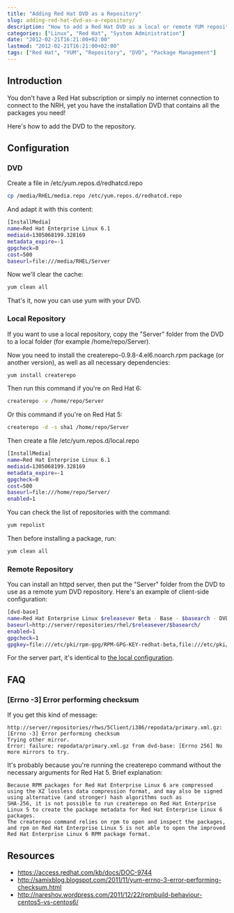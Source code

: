 ```yaml
---
title: "Adding Red Hat DVD as a Repository"
slug: adding-red-hat-dvd-as-a-repository/
description: "How to add a Red Hat DVD as a local or remote YUM repository for installing packages without internet access or subscription."
categories: ["Linux", "Red Hat", "System Administration"]
date: "2012-02-21T16:21:00+02:00"
lastmod: "2012-02-21T16:21:00+02:00"
tags: ["Red Hat", "YUM", "Repository", "DVD", "Package Management"]
---
```


## Introduction

You don't have a Red Hat subscription or simply no internet connection to connect to the NRH, yet you have the installation DVD that contains all the packages you need!

Here's how to add the DVD to the repository.

## Configuration

### DVD

Create a file in /etc/yum.repos.d/redhatcd.repo

```bash
cp /media/RHEL/media.repo /etc/yum.repos.d/redhatcd.repo
```

And adapt it with this content:

```bash
[InstallMedia]
name=Red Hat Enterprise Linux 6.1
mediaid=1305068199.328169
metadata_expire=-1
gpgcheck=0
cost=500
baseurl=file:///media/RHEL/Server
```

Now we'll clear the cache:

```bash
yum clean all
```

That's it, now you can use yum with your DVD.

### Local Repository

If you want to use a local repository, copy the "Server" folder from the DVD to a local folder (for example /home/repo/Server).

Now you need to install the createrepo-0.9.8-4.el6.noarch.rpm package (or another version), as well as all necessary dependencies:

```bash
yum install createrepo
```

Then run this command if you're on Red Hat 6:

```bash
createrepo -v /home/repo/Server
```

Or this command if you're on Red Hat 5:

```bash
createrepo -d -s sha1 /home/repo/Server
```

Then create a file /etc/yum.repos.d/local.repo

```bash
[InstallMedia]
name=Red Hat Enterprise Linux 6.1
mediaid=1305068199.328169
metadata_expire=-1
gpgcheck=0
cost=500
baseurl=file:///home/repo/Server/
enabled=1
```

You can check the list of repositories with the command:

```bash
yum repolist
```

Then before installing a package, run:

```bash
yum clean all
```

### Remote Repository

You can install an httpd server, then put the "Server" folder from the DVD to use as a remote yum DVD repository. Here's an example of client-side configuration:

```bash
[dvd-base]
name=Red Hat Enterprise Linux $releasever Beta - Base - $basearch - DVD
baseurl=http://server/repositories/rhel/$releasever/$basearch/
enabled=1
gpgcheck=1
gpgkey=file:///etc/pki/rpm-gpg/RPM-GPG-KEY-redhat-beta,file:///etc/pki/rpm-gpg/RPM-GPG-KEY-redhat-release
```

For the server part, it's identical to [the local configuration](#local-repository).

## FAQ

### [Errno -3] Error performing checksum

If you get this kind of message:

```
http://server/repositories/rhws/5Client/i386/repodata/primary.xml.gz: [Errno -3] Error performing checksum
Trying other mirror.
Error: failure: repodata/primary.xml.gz from dvd-base: [Errno 256] No more mirrors to try.
```

It's probably because you're running the createrepo command without the necessary arguments for Red Hat 5. Brief explanation:

```
Because RPM packages for Red Hat Enterprise Linux 6 are compressed using the XZ lossless data compression format, and may also be signed using alternative (and stronger) hash algorithms such as
SHA-256, it is not possible to run createrepo on Red Hat Enterprise Linux 5 to create the package metadata for Red Hat Enterprise Linux 6 packages.
The createrepo command relies on rpm to open and inspect the packages, and rpm on Red Hat Enterprise Linux 5 is not able to open the improved Red Hat Enterprise Linux 6 RPM package format.
```

## Resources
- https://access.redhat.com/kb/docs/DOC-9744
- http://samixblog.blogspot.com/2011/11/yum-errno-3-error-performing-checksum.html
- http://nareshov.wordpress.com/2011/12/22/rpmbuild-behaviour-centos5-vs-centos6/
